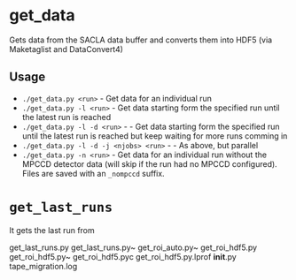 # get_data
Gets data from the SACLA data buffer and converts them into HDF5 (via Maketaglist and DataConvert4)

## Usage

 * `./get_data.py <run>` - Get data for an individual run
 * `./get_data.py -l <run>` - Get data starting form the specified run until the latest run is reached
 * `./get_data.py -l -d <run>` -  - Get data starting form the specified run until the latest run is reached but keep waiting for more runs comming in
 * `./get_data.py -l -d -j <njobs> <run>` -  - As above, but parallel
 * `./get_data.py -n <run>` - Get data for an individual run without the MPCCD detector data (will skip if the run had no MPCCD configured). Files are saved with an `_nompccd` suffix.


# `get_last_runs`

It gets the last run from 

get_last_runs.py get_last_runs.py~ get_roi_auto.py~ get_roi_hdf5.py get_roi_hdf5.py~ get_roi_hdf5.pyc get_roi_hdf5.py.lprof __init__.py tape_migration.log
